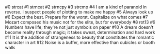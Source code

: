 #0 strcat
#1 strncat
#2 strncpy
#3 strcmp
#4 I am a kind of paranoid in reverse. I suspect people of plotting to make me happy
#5 Always look up
#6 Expect the best. Prepare for the worst. Capitalize on what comes
#7 Mozart composed his music not for the elite, but for everybody
#8 rot13
#9 Numbers have life; they're not just symbols on paper
#10 A dream doesn't become reality through magic; it takes sweat, determination and hard work
#11 It is the addition of strangeness to beauty that constitutes the romantic character in art
#12 Noise is a buffer, more effective than cubicles or booth walls
